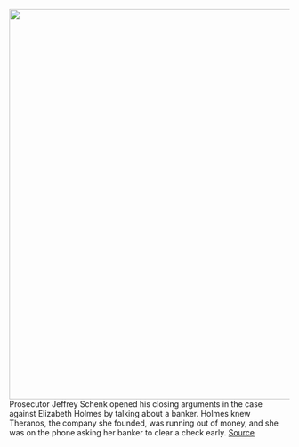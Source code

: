 <img src='https://cdn.vox-cdn.com/thumbor/1cdrXQ3JHwp7kFlYdkqMaKOpiKk=/0x0:4000x2666/1200x675/filters:focal(1680x1013:2320x1653)/cdn.vox-cdn.com/uploads/chorus_image/image/70284418/1237270984.0.jpg' width='700px' /><br/>
Prosecutor Jeffrey Schenk opened his closing arguments in the case against Elizabeth Holmes by talking about a banker. Holmes knew Theranos, the company she founded, was running out of money, and she was on the phone asking her banker to clear a check early.
<a href='https://www.theverge.com/2021/12/16/22840697/holmes-trial-theranos-closing-arguments'> Source <a/>